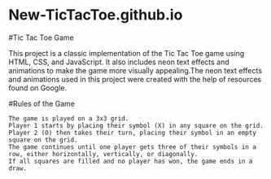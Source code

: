 # New-TicTacToe.github.io

#Tic Tac Toe Game

This project is a classic implementation of the Tic Tac Toe game using HTML, CSS, and JavaScript. It also includes neon text effects and animations to make the game more visually appealing.The neon text effects and animations used in this project were created with the help of resources found on Google.

#Rules of the Game

    The game is played on a 3x3 grid.
    Player 1 starts by placing their symbol (X) in any square on the grid.
    Player 2 (O) then takes their turn, placing their symbol in an empty square on the grid.
    The game continues until one player gets three of their symbols in a row, either horizontally, vertically, or diagonally.
    If all squares are filled and no player has won, the game ends in a draw.
